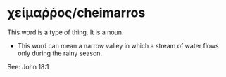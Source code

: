 # χείμαῤῥος/cheimarros
This word is a type of thing. It is a noun.
* This word can mean a narrow valley in which a stream of water flows only during the rainy season.

See: John 18:1
